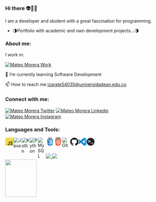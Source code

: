 ### Hi there 👽👋🌘
I am a developer and student with a great fascination for programming.

- 🌗Portfolio with academic and own development projects...🌗

### About me:
I work in:<p><a href="https://www.axacolpatria.co/portal/"><img align="center" src="https://cddc.com.co/wp-content/uploads/2020/08/logo-convenio-axa-colpatria.png" alt="Mateo Morera Work" height="40" width="75"/></a>

🌱 I’m currently learning Software Development

📫 How to reach me jzarate54035@universidadean.edu.co

### Connect with me:
<p align="left">
<a href="https://twitter.com/__untitl3d"><img align="center" src="https://img.icons8.com/nolan/344/twitter.png" alt="Mateo Morera Twitter" height="40" width="40" /></a>
<a href="https://www.linkedin.com/in/mateo-morera-33a7a610a/"><img align="center" src="https://img.icons8.com/nolan/344/linkedin-circled.png" alt="Mateo Morera Linkedin" height="40" width="40" /></a>
<a href="https://www.instagram.com/__unt1tled__/"><img align="center" src="https://img.icons8.com/nolan/344/instagram-new.png" alt="Mateo Morera Instagram" height="40" width="40" /></a>
  
### Languages and Tools:
<div align="left">
<img align="left" alt="JavaScript" width="26px" src="https://raw.githubusercontent.com/github/explore/80688e429a7d4ef2fca1e82350fe8e3517d3494d/topics/javascript/javascript.png" />
<img align="left" alt="Java" width="26px" src="https://img.icons8.com/color/344/java-coffee-cup-logo--v1.png"/>
<img align="left" alt="Kotlin" width="26px" src="https://upload.wikimedia.org/wikipedia/commons/7/74/Kotlin_Icon.png"/>
<img align="left" alt="Python" width="26px" src="https://upload.wikimedia.org/wikipedia/commons/c/c3/Python-logo-notext.svg"/>
<img align="left" alt="MySQL" width="26px" src="https://www.freepnglogos.com/uploads/logo-mysql-png/logo-mysql-mysql-logo-png-images-are-download-crazypng-21.png" />
<img align="left" alt="CSS3" width="26px" src="https://raw.githubusercontent.com/github/explore/80688e429a7d4ef2fca1e82350fe8e3517d3494d/topics/css/css.png" />
<img align="left" alt="HTML5" width="26px" src="https://raw.githubusercontent.com/github/explore/80688e429a7d4ef2fca1e82350fe8e3517d3494d/topics/html/html.png" />
<img align="left" alt="Git" width="26px" src="https://cdn.iconscout.com/icon/free/png-256/git-18-1175219.png" />
<img align="left" alt="GitHub" width="26px" src="https://raw.githubusercontent.com/github/explore/78df643247d429f6cc873026c0622819ad797942/topics/github/github.png" />
<img align="left" alt="Visual Studio Code" width="26px" src="https://raw.githubusercontent.com/github/explore/80688e429a7d4ef2fca1e82350fe8e3517d3494d/topics/visual-studio-code/visual-studio-code.png" />
<img align="left" alt="HTML5" width="26px" src="https://raw.githubusercontent.com/github/explore/80688e429a7d4ef2fca1e82350fe8e3517d3494d/topics/terminal/terminal.png" />
</div>
<br><br><br>
<div align="left">
<div>
    <a href="https://github.com/MateoMorera22">
    <img height="180em" src="https://github-readme-stats.vercel.app/api?username=MateoMorera22&show_icons=true&theme=synthwave&include_all_commits=true&count_private=true"/>
    <img height="180em" src="https://github-readme-stats.vercel.app/api/top-langs/?username=MateoMorera22&layout=compact&langs_count=7&theme=synthwave"/>
</div> 
</div>
  
 <img src="https://th.bing.com/th/id/R.5dfbb1a962e99df3737976756cc656d1?rik=9b4L2JTwdj7X5A&riu=http%3a%2f%2fimg.photobucket.com%2falbums%2fv18%2fbluewind%2fSHMobile%2fSHmobileHalo.gif&ehk=2ZRgeg62lP3SYvQocjSPVrRXU1HwFzJcci%2bl5SbCnB0%3d&risl=&pid=ImgRaw&r=0"  width="100" height="120">



<!--
**MateoMorera22/MateoMorera22** is a ✨ _special_ ✨ repository because its `README.md` (this file) appears on your GitHub profile.

Here are some ideas to get you started:

- 🔭 I’m currently working on ...
- 🌱 I’m currently learning ...
- 👯 I’m looking to collaborate on ...
- 🤔 I’m looking for help with ...
- 💬 Ask me about ...
- 📫 How to reach me: ...
- 😄 Pronouns: ...
- ⚡ Fun fact: ...
-->
